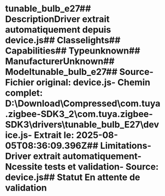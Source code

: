 # tunable_bulb_e27##  DescriptionDriver extrait automatiquement depuis device.js##  Classelights##  Capabilities##  Typeunknown##  ManufacturerUnknown##  Modeltunable_bulb_e27##  Source- **Fichier original**: device.js- **Chemin complet**: D:\Download\Compressed\com.tuya.zigbee-SDK3_2\com.tuya.zigbee-SDK3\drivers\tunable_bulb_E27\device.js- **Extrait le**: 2025-08-05T08:36:09.396Z##  Limitations- Driver extrait automatiquement- Ncessite tests et validation- Source: device.js##  Statut En attente de validation